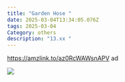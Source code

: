 ```yaml
---
title: "Garden Hose "
date: 2025-03-04T13:34:05.076Z
tags: 2025-03-04
Category: others
description: "13.xx "
---
```

<!--StartFragment-->

https://amzlink.to/az0RcWAWsnAPV ad

<!--EndFragment--> 

![](https://m.media-amazon.com/images/I/816Td5+3qXL._AC_SL1500_.jpg)

<!--EndFragment-->